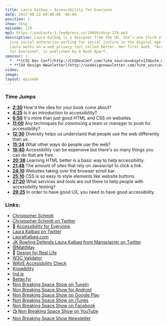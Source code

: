 ```yaml
---
title: Laura Kalbag — Accessibility for Everyone
date: 2017-08-22 09:00:00 -06:00
position: 1
show: nbsp
episode: 129
mp3: https://podcasts-1.feedpress.co/10609/nbsp-129.mp3
description: Laura Kalbag is a designer from the UK. She’s one third of Ind.ie, a
  tiny social enterprise working for social justice in the digital age. At Ind.ie,
  Laura works on a web privacy tool called Better. Her first book, *Accessibility
  for Everyone*, is published by A Book Apart.
sponsor: |-
  *  **[CSS Dev Conf](http://CSSDevConf.com/?utm_source=nbsptv129&utm_medium=podcast&utm_campaign=cssdevconf2017)** — Conference dedicated to CSS and its super friend technologies like JavaScript, Sass, npm, and more. A limited supply of Early Bird Tickets now on sale. [Register now!](http://CSSDevConf.com/?utm_source=nbsptv129&utm_medium=podcast&utm_campaign=cssdevconf2017)
  * **[UX Design Newsletter](http://uxdesignnewsletter.com/?utm_source=nbsptv129&utm_medium=podcast&utm_campaign=uxdesignnewsletter)** — A weekly free newsletter containing a collection of tutorials, articles, and videos about front-end design and development, plus tips on how to bring better engagement to the multi-device world curated by Christopher Schmitt. [Sign up now!](http://uxdesignnewsletter.com/?utm_source=nbsptv129&utm_medium=podcast&utm_campaign=uxdesignnewsletter)
video: 
image: 
layout: episode
---
```


### Time Jumps

* **[2:30](#t=2:30)** How'd the idea for your book come about?
* **[4:25](#t=4:25)** Is it an introduction to accessibility?
* **[6:50](#t=6:50)** It's more than just good HTML and CSS on websites.
* **[11:00](#t=11:00)** Any techniques for convincing a team or manager to push for accessibility?
* **[12:30](#t=12:30)** Diversity helps us understand that people use the web differently than us.
* **[15:34](#t=15:34)** What other ways do people use the web?
* **[18:40](#t=18:40)** Accessibility can be expensive but there's so many things you can do that are free.
* **[20:38](#t=20:38)** Learning HTML better is a basic way to help accessibility.
* **[21:48](#t=21:48)** The amount of sites that rely on Javascript to click a link.
* **[24:10](#t=24:10)** Websites taking over the browser scroll bar.
* **[25:10](#t=25:10)** CSS is so easy to style elements like website buttons.
* **[27:20](#t=27:20)** What services and tools are out there to help people with accessibility testing?
* **[29:25](#t=29:25)** In order to have good UX, you need to have good accessibility.


### Links:

* [Christopher Schmitt](http://Christopher.org)
* [Christopher Schmitt on Twitter](https://twitter.com/teleject)
* 📘 [Accessibility for Everyone](https://abookapart.com/products/accessibility-for-everyone)
* [Laura Kalbag on Twitter](https://twitter.com/laurakalbag)
* [LauraKalbag.com](https://laurakalbag.com)
* [JK Rowling Defends Laura Kalbag from Mansplainer on Twitter](http://www.teenvogue.com/story/book-mansplaining-twitter)
* [@MattMay](https://twitter.com/mattmay)
* 📘 [Design for Real Life](https://abookapart.com/products/design-for-real-life)
* [W3C Validator](https://validator.w3.org)
* [WAVE Accessibility Check](http://wave.webaim.org)
* [Knowbility](https://www.knowbility.org)
* [Ind.ie](https://ind.ie)
* [Better.fyi](https://better.fyi)
* [Non Breaking Space Show on TuneIn](http://tunein.com/radio/Non-Breaking-Space-Show-p885155/)
* [Non Breaking Space Show for Android](http://subscribeonandroid.com/feeds.goodstuff.fm/nbsp)
* [Non Breaking Space Show on Google Play](https://playmusic.app.goo.gl/?ibi=com.google.PlayMusic&isi=691797987&ius=googleplaymusic&link=https://play.google.com/music/m/Iw5ik6iwalo5vmda5rqyrotdney?t%3DNon_Breaking_Space_Show%26pcampaignid%3DMKT-na-all-co-pr-mu-pod-16)
* [Non Breaking Space Show on iTunes](https://itunes.apple.com/ca/podcast/non-breaking-space-show/id507162981?mt=2&ign-mpt=uo%3D4)
* [Non Breaking Space Show on Facebook](https://www.facebook.com/nbsptv)
* [📺 Non Breaking Space Show on YouTube](https://www.youtube.com/channel/UC--mqA75V3CM8hxId0l7e_g?sub_confirmation=1)
* [Non Breaking Space Show Newsletter](http://newsletter.nonbreakingspace.tv/)
